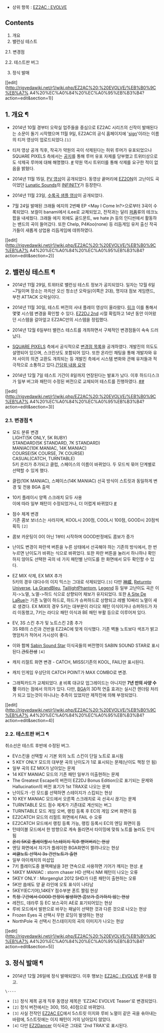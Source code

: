   * 상위 항목 : [EZ2AC : EVOLVE](EZ2AC%20%3A%20EVOLVE.md)  

## Contents

    

1. 개요 
2. 밸런싱 테스트 
    

2.1. 변경점

2.2. 테스트판 버그

3. 정식 발매 

[[edit](http://rigvedawiki.net/r1/wiki.php/EZ2AC%20:%20EVOLVE/%EB%B0%9C%EB%A7%
A4%20%EC%A0%84%20%EC%A0%95%EB%B3%B4?action=edit&section=1)]

## 1. 개요 ¶

  * 2014년 10월 경부터 오락실 업주들을 중심으로 EZ2AC 시리즈의 신작이 발매된다는 소문이 돌기 시작했으며 11월 9일, EZ2AC의 공식 홈페이지에 '[sign](http://www.youtube.com/watch?v=FRd_7pwk3X8)'이라는 이름의 티저 영상이 업로드되었다.`[1]`  

  * 티저 영상 공개 직후, 작곡가 약원의 곡이 삭제된다는 허위 루머가 유포되었으나 SQUARE PIXELS 측에서는 [공지](http://toez2dj.net/zeroboard/zboard.php?id=c_ez2dj2&no=309530)를 통해 루머 유포 자제를 당부했고 트위터상으로도 삭제곡 루머에 대해 해명했다. [#](https://twitter.com/FOXB_/status/533613954954579969) 약원 역시 트위터를 통해 삭제를 요구한 적이 없음을 밝혔다.  

  * 2014년 11월 15일, [PV 영상](http://www.youtube.com/embed/aOLNR3ajr0Y)이 공개되었다. 동영상 끝머리에 [EZ2ON](EZ2ON.md)의 고난이도 곡이었던 [Lunatic Sounds](Lunatic%20Sounds.md)의 [INFINITY](INFINITY.md)가 등장한다.  

  * 2014년 11월 23일, [수록곡 샘플 영상](http://www.youtube.com/embed/aqw1G3achHs)이 공개되었다.  

  * 7월 24일 발매된 크래들 에지의 2번째 EP <May I Come In?>으로부터 3곡이 수록되었다. 보컬이 banami에서 iLee로 교체되었고, 전작과는 달리 [퍼퓸](%ED%8D%BC%ED%93%B8%28%EC%9D%BC%EB%B3%B8%29.md)류의 테크노 팝을 내세웠다. 크래들 에지 외에도 골드문트, we hate jh 등의 인디씬에서 활동하는 밴드의 곡이 들어갔다. 또한 Chelp, P4Koo(none) 등 리듬게임 유저 출신 작곡가들이 새롭게 상업용 리듬게임에 데뷔하였다.  

[[edit](http://rigvedawiki.net/r1/wiki.php/EZ2AC%20:%20EVOLVE/%EB%B0%9C%EB%A7%
A4%20%EC%A0%84%20%EC%A0%95%EB%B3%B4?action=edit&section=2)]

## 2. 밸런싱 테스트 ¶

  * 2014년 11월 29일, 트위터로 밸런싱 테스트 정보가 공지되었다. 일자는 12월 6일~7일이며 장소는 까치산 오신 청소년 오락실(이쪽은 2대), 명지대 점보 게임랜드, 부천 ATTACK 오락실이다.  

  * 2014년 11월 30일, 테스트 버전의 사내 플레이 영상이 올라왔다. [링크](http://toez2dj.net/zeroboard/zboard.php?id=c_ez2dj2&page=1&sn1=&divpage=58&sn=off&ss=on&sc=on&select_arrange=headnum&desc=asc&no=310442) 이를 통해서 몇몇 시스템 변경을 확인할 수 있다. [EZ2DJ 2nd](EZ2DJ%202nd.md) 시절 확립하고 14년 동안 이어왔던 시스템을 갈아엎고 EZ2AC만의 시스템을 정립했다.  

  * 2014년 12월 6일부터 밸런스 테스트를 개최하면서 구체적인 변경점들이 속속 드러났다.  

  * [SQUARE PIXELS](SQUARE%20PIXELS.md) 측에서 공식적으로 [변경점 목록](https://docs.google.com/document/d/1jyUeqdsKYghgPlwgD7UMliT7DUYD5bP5HByy0S1deus/edit?pli=1)을 공개하였다. 개발진의 의도도 설명되어 있으며, 스크린샷도 포함되어 있다. 또한 온라인 채팅을 통해 개발자와 유저 사이의 의견 교환도 개최되는 등 개발진 측에서 시스템 변화와 관해 유저들과 적극적으로 소통하고 있다.[간담회 내용 요약](http://toez2dj.net/zeroboard/zboard.php?id=c_ez2dj2&no=311079)  

  * 2014년 12월 7일 테스트 기간이 8일까지 연장된다는 발표가 났다. 이후 하드디스크가 일부 버그와 패턴이 수정된 버전으로 교체되어 테스트를 진행하였다. [#](https://twitter.com/EZ2AC/status/541473930637094913)[#](http://toez2dj.net/zeroboard/zboard.php?id=c_ez2dj2&no=310967)  

[[edit](http://rigvedawiki.net/r1/wiki.php/EZ2AC%20:%20EVOLVE/%EB%B0%9C%EB%A7%
A4%20%EC%A0%84%20%EC%A0%95%EB%B3%B4?action=edit&section=3)]

### 2.1. 변경점 ¶

  * 모드 분류 변경  
LIGHT(5K ONLY, 5K RUBY)  
STANDARD(5K STANDARD, 7K STANDARD)  
MANIAC(10K MANIAC, 14K MANIAC)  
COURSE(5K COURSE, 7K COURSE)  
CASUAL(CATCH, TURNTABLE)  
5키 온리가 추가되고 클럽, 스페이스의 이름이 바뀌었다. 두 모드씩 묶어 단계별로 선택할 수 있게 했다.

  * 클럽(10K MANIAC), 스페이스(14K MANIAC) 선곡 방식이 스트릿과 동일하게 변경 및 전용 BGA 출력
  * 10키 플레이시 양쪽 스크래치 모두 사용  
이에 따라 일부 패턴이 수정되었거나, 더 어렵게 바뀌었다
[#](http://toez2dj.net/zeroboard/zboard.php?id=c_ez2dj2&page=1&no=310781)

  * 점수 체계 변경  
기존 콤보 보너스는 사라지며, KOOL시 200점, COOL시 100점, GOOD시 20점씩 획득 `[2]`

  * 콤보 카운팅이 0이 아닌 1부터 시작하며 GOOD판정에도 콤보가 증가
  * 난이도 변경이 파란색 버튼을 누른 상태에서 선곡해야 하는 기존의 방식에서, 한 번 누르면 난이도가 바뀌는 식으로 바뀌었다. 또한 파란 버튼을 눌러서 하나하나 확인하지 않아도 선택한 곡의 네 가지 패턴별 난이도를 한 화면에서 모두 확인할 수 있다. 
  * EZ MIX 삭제, EX MIX 추가  
5키의 경우 대다수의 이지 믹스는 그대로 삭제되었다.`[3]` 다만 [神威](%E7%A5%9E%E5%A8%81.md), [Returnto Universe](Return%20to%20Universe.md), [La GrandBleu](La%20Grand%20Bleu.md), [TaillightPhantom](Taillight%20Phantom.md), [Legend](Legend.md) 등 일부 고난이도 곡은
이지->노멀, 노멀->하드 식으로 상향되어 채보가 유지되었다. 또한 [A Site De LaRue](A%20Site%20De%20La%20Rue.md)는 기존 노멀이 하드로, 하드가 슈퍼하드로 상향되고 레벨 10짜리 노멀이
새로 생겼다. EX MIX의 경우 5키는 대부분이 라디오 패턴 이식이거나 슈퍼하드가 자리 이동했고, 7키는 라디오 패턴 이식과 BE 패턴
부활 등으로 이루어져 있다.

  * EV, 3S 스킨 추가 및 노트스킨 2종 추가  
3S RB의 스킨과 건반을 EZ2AC에 맞게 이식했다. 기존 벽돌 노트보다 색조가 밝고 명암차가 적어서 가시성이 좋다.

  * 이와 함께 [Sabin Sound Star](Sabin%20Sound%20Star.md) 이식곡들의 버전명이 SABIN SOUND STAR로 표시된다.<del>관토전생</del> `[4]`
  * 캐치 리절트 화면 변경 - CATCH, MISS(기존의 KOOL, FAIL)만 표시된다.
  * 캐치 인게임 우상단의 CATCH POINT가 MAX COMBO로 변경.
  * 그래픽카드가 교체되었다. [#](https://twitter.com/FOXB_/status/541133905168838656) 비록 대규모 업그레이드는 아니지만 **7년 만의 사양 수정** 이라는 점에서 의의가 있다. 다만, [BGA](BGA.md)의 3D적 연출 효과는 실시간 렌더링 처리가 되고 있는것이 아니냐는 추측이 있었지만 제작진에 의해 부정되었다.  

[[edit](http://rigvedawiki.net/r1/wiki.php/EZ2AC%20:%20EVOLVE/%EB%B0%9C%EB%A7%
A4%20%EC%A0%84%20%EC%A0%95%EB%B3%B4?action=edit&section=4)]

### 2.2. 테스트판 버그 ¶

취소선은 테스트 후반에 수정된 버그.

  

  * EV스킨을 선택할 시 기본 외의 노트 스킨이 단일 노트로 표시됨
  * 5 KEY ONLY 모드의 대부분 곡의 난이도가 1로 표시되는 문제(난이도 책정 안 됨)
  * 일부 곡의 EZ MIX가 남아있는 문제 
  * 14 KEY MANIAC 모드의 기존 패턴 일부가 미출현하는 문제
  * The Greatest Escape의 버전이 EZ2DJ Bonus Edition으로 표기되는 문제와 Hallucination의 버전 표기가 1st TRAX로 나오는 문제
  * 난이도가 -인 모드를 선택하면 스테이지가 스킵되는 현상
  * 10 KEY MANIAC 모드에서 오른쪽 스크래치로 곡 선곡시 끊기는 문제
  * TURNTABLE 모드 점수 체계가 기존대로 계산되는 버그
  * TURNTABLE 모드 게임 오버, 랭킹 등록 후 EC의 게임 오버 화면이 뜸
  * EZ2CATCH 모드의 리절트 화면에서 FAIL 수 오류 
  * EZ2CATCH 모드에서 랭킹 등록 가능, 랭킹 등록시 EC의 엔딩 화면이 뜸
  * 턴테이블 모드에서 한 방향으로 계속 돌리면서 타이밍에 맞춰 노트를 눌러도 인식 됨
  * <del>온리 5K로 플레이할시 1스테이지 직후 뻗어버리는 현상</del>
  * 엔딩 화면에서 자기가 플레이한 BGA화면이 짤려나오는 현상
  * <del>써클노트 선택시 3s 건반노트가 출현</del>
  * 일부 아이캐치의 미삽입
  * 7키 플레이도중 블랙패널을 3판 연속으로 사용하면 기어가 깨지는 현상. [#](https://twitter.com/saipastel/status/541151394250510337)
  * 14KEY MANIAC : storm chaser HD 선택시 NM 패턴이 나오는 오류
  * 5KEY ONLY : Morgenglut 2012 SHD가 다른 패턴이 출현하는 오류
  * 5K만 씀에도 양 끝 라인에 오토 표식이 나타남
  * 5KEY(EC기어),14KEY 점수부분 폰트 짤림 현상
  * <del>특정 구간에서 GOOD 판정이 발생하면 콤보가 증가하지 않는 현상</del>
  * 레전드, 데라루 등 EC 보스곡이 AE로 표기되어있는 현상
  * 루비 모드에서 발판으로 바꾸는 패널이 선택한 것과 다른 것으로 나오는 현상
  * Frozen Eyes 곡 선택시 무한 로딩이 발생하는 현상
  * NorthPole 곡 선택시 전스테이지의 곡의 이미지가 나오는 현상  

[[edit](http://rigvedawiki.net/r1/wiki.php/EZ2AC%20:%20EVOLVE/%EB%B0%9C%EB%A7%
A4%20%EC%A0%84%20%EC%A0%95%EB%B3%B4?action=edit&section=5)]

## 3. 정식 발매 ¶

  * 2014년 12월 26일에 정식 발매되었다. 이후 행보는 [EZ2AC : EVOLVE](EZ2AC%20%3A%20EVOLVE.md) 문서를 참고.

`\----`

  * `[1]` 정식 제목 공개 직후 동영상 제목은 'EZ2AC EVOLVE Teaser'로 변경되었다.
  * `[2]` 정식 버전에서는 300, 150, 40점으로 바뀌었다.
  * `[3]` 사실 전작인 [EZ2AC EC](EZ2AC%20EC.md)에서 5스트릿 이지와 루비 노멀이 같은 곡을 솎아내는 바람에, 5스트릿에는 이지 패턴이 거의 남아있지 않았다.
  * `[4]` 다만 [EZ2Dancer](EZ2Dancer.md) 이식곡은 그대로 '2nd TRAX'로 표시된다.

